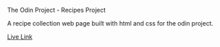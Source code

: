 The Odin Project - Recipes Project

A recipe collection web page built with html and css for the odin project.

[Live Link](https://antonharbers.github.io/odin-recipes/)
